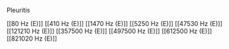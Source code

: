 Pleuritis

[[80 Hz (E)]]
[[410 Hz (E)]]
[[1470 Hz (E)]]
[[5250 Hz (E)]]
[[47530 Hz (E)]]
[[121210 Hz (E)]]
[[357500 Hz (E)]]
[[497500 Hz (E)]]
[[612500 Hz (E)]]
[[821020 Hz (E)]]